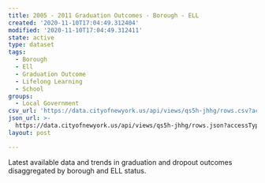 ```yaml
---
title: 2005 - 2011 Graduation Outcomes - Borough - ELL
created: '2020-11-10T17:04:49.312404'
modified: '2020-11-10T17:04:49.312411'
state: active
type: dataset
tags:
  - Borough
  - Ell
  - Graduation Outcome
  - Lifelong Learning
  - School
groups:
  - Local Government
csv_url: 'https://data.cityofnewyork.us/api/views/qs5h-jhhg/rows.csv?accessType=DOWNLOAD'
json_url: >-
  https://data.cityofnewyork.us/api/views/qs5h-jhhg/rows.json?accessType=DOWNLOAD
layout: post

---
```

Latest available data and trends in graduation and dropout outcomes disaggregated by borough and ELL status.

